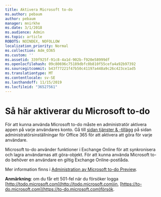 ```yaml
---
title: Aktivera Microsoft to-do
ms.author: pebaum
author: pebaum
manager: mnirkhe
ms.date: 3/1/2018
ms.audience: Admin
ms.topic: article
ROBOTS: NOINDEX, NOFOLLOW
localization_priority: Normal
ms.collection: Adm_O365
ms.custom: ''
ms.assetid: 339f925f-91c8-4a1d-902b-f920e58999df
ms.openlocfilehash: 09c80696c75189dbfc0b810f55cefa4a92b97392
ms.sourcegitcommit: b43f77221f47b50c41197a448a9c26c423ce1ad5
ms.translationtype: MT
ms.contentlocale: sv-SE
ms.lasthandoff: 11/15/2019
ms.locfileid: "36527561"
---
```

# <a name="how-to-enable-microsoft-to-do"></a>Så här aktiverar du Microsoft to-do

För att kunna använda Microsoft to-do måste en administratör aktivera appen på varje användares konto. Gå till [sidan tjänster &amp; -tillägg](https://portal.office.com/adminportal/home#/Settings/ServicesAndAddIns) på sidan administratörsinställningar för Office 365 för att aktivera att göra för varje användare. 
  
Microsoft to-do använder funktioner i Exchange Online för att synkronisera och lagra användarnas att göra-objekt. För att kunna använda Microsoft to-do behöver en användare en giltig Exchange Online-postlåda.
  
Mer information finns i [Administration av Microsoft to-do Preview](https://support.office.com/article/490c1a8c-2333-4952-8125-841afadb9620.aspx).
  
 **Anmärkning**: om du får ett 501-fel när du försöker logga [http://todo.microsoft.com](http://todo.microsoft.com)in, [https://to-do.microsoft.com](https://to-do.microsoft.com)försök.
  

